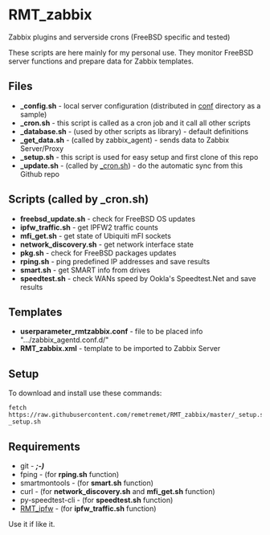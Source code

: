 # RMT_zabbix
Zabbix plugins and serverside crons (FreeBSD specific and tested)

These scripts are here mainly for my personal use. They monitor FreeBSD server functions and prepare data for Zabbix templates.

Files
----
- **_config.sh** - local server configuration (distributed in [conf](conf) directory as a sample)
- **_cron.sh** - this script is called as a cron job and it call all other scripts
- **_database.sh** - (used by other scripts as library) - default definitions
- **_get_data.sh** - (called by zabbix_agent) - sends data to Zabbix Server/Proxy
- **_setup.sh** - this script is used for easy setup and first clone of this repo
- **_update.sh** - (called by [_cron.sh](_cron.sh)) - do the automatic sync from this Github repo


Scripts (called by _cron.sh)
----
- **freebsd_update.sh** - check for FreeBSD OS updates
- **ipfw_traffic.sh** - get IPFW2 traffic counts
- **mfi_get.sh** - get state of Ubiquiti mFI sockets
- **network_discovery.sh** - get network interface state
- **pkg.sh** - check for FreeBSD packages updates
- **rping.sh** - ping predefined IP addresses and save results
- **smart.sh** - get SMART info from drives
- **speedtest.sh** - check WANs speed by Ookla's Speedtest.Net and save results


Templates
----
- **userparameter_rmtzabbix.conf** - file to be placed info ".../zabbix_agentd.conf.d/"
- **RMT_zabbix.xml** - template to be imported to Zabbix Server 


Setup
----
To download and install use these commands:
```
fetch https://raw.githubusercontent.com/remetremet/RMT_zabbix/master/_setup.sh
_setup.sh
```


Requirements
----
 - git - ***;-)***
 - fping - (for **rping.sh** function)
 - smartmontools - (for **smart.sh** function)
 - curl - (for **network_discovery.sh** and **mfi_get.sh** function)
 - py-speedtest-cli - (for **speedtest.sh** function)
 - [RMT_ipfw](https://github.com/remetremet/RMT_ipfw) - (for **ipfw_traffic.sh** function)


Use it if like it.
